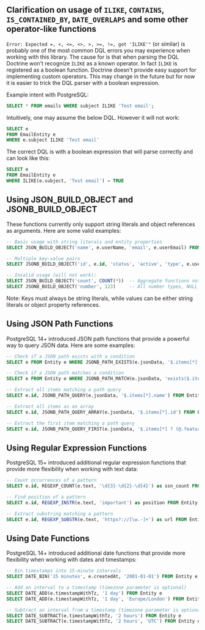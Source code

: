Clarification on usage of `ILIKE`, `CONTAINS`, `IS_CONTAINED_BY`, `DATE_OVERLAPS` and some other operator-like functions
---

`Error: Expected =, <, <=, <>, >, >=, !=, got 'ILIKE'"` (or similar) is probably one of the most common DQL errors you may experience when working with this library. The cause for is that when parsing the DQL Doctrine won't recognize `ILIKE` as a known operator. In fact `ILIKE` is registered as a boolean function.
Doctrine doesn't provide easy support for implementing custom operators. This may change in the future but for now it is easier to trick the DQL parser with a boolean expression.

Example intent with PostgreSQL:
```sql
SELECT * FROM emails WHERE subject ILIKE 'Test email';
```

Intuitively, one may assume the below DQL. However it will not work:
```sql
SELECT e
FROM EmailEntity e
WHERE e.subject ILIKE 'Test email'
```

The correct DQL is with a boolean expression that will parse correctly and can look like this:
```sql
SELECT e
FROM EmailEntity e
WHERE ILIKE(e.subject, 'Test email') = TRUE
```

Using JSON_BUILD_OBJECT and JSONB_BUILD_OBJECT
---

These functions currently only support string literals and object references as arguments. Here are some valid examples:

```sql
-- Basic usage with string literals and entity properties
SELECT JSON_BUILD_OBJECT('name', e.userName, 'email', e.userEmail) FROM User e

-- Multiple key-value pairs
SELECT JSONB_BUILD_OBJECT('id', e.id, 'status', 'active', 'type', e.userType) FROM Employee e

-- Invalid usage (will not work):
SELECT JSON_BUILD_OBJECT('count', COUNT(*))  -- Aggregate functions not supported
SELECT JSONB_BUILD_OBJECT('number', 123)     -- All number types, NULL and boolean values not supported currently
```

Note: Keys must always be string literals, while values can be either string literals or object property references.

Using JSON Path Functions
---

PostgreSQL 14+ introduced JSON path functions that provide a powerful way to query JSON data. Here are some examples:

```sql
-- Check if a JSON path exists with a condition
SELECT e FROM Entity e WHERE JSONB_PATH_EXISTS(e.jsonData, '$.items[*] ? (@.price > 100)') = TRUE

-- Check if a JSON path matches a condition
SELECT e FROM Entity e WHERE JSONB_PATH_MATCH(e.jsonData, 'exists($.items[*] ? (@.price >= 50 && @.price <= 100))') = TRUE

-- Extract all items matching a path query
SELECT e.id, JSONB_PATH_QUERY(e.jsonData, '$.items[*].name') FROM Entity e

-- Extract all items as an array
SELECT e.id, JSONB_PATH_QUERY_ARRAY(e.jsonData, '$.items[*].id') FROM Entity e

-- Extract the first item matching a path query
SELECT e.id, JSONB_PATH_QUERY_FIRST(e.jsonData, '$.items[*] ? (@.featured == true)') FROM Entity e
```

Using Regular Expression Functions
---

PostgreSQL 15+ introduced additional regular expression functions that provide more flexibility when working with text data:

```sql
-- Count occurrences of a pattern
SELECT e.id, REGEXP_COUNT(e.text, '\d{3}-\d{2}-\d{4}') as ssn_count FROM Entity e

-- Find position of a pattern
SELECT e.id, REGEXP_INSTR(e.text, 'important') as position FROM Entity e

-- Extract substring matching a pattern
SELECT e.id, REGEXP_SUBSTR(e.text, 'https?://[\w.-]+') as url FROM Entity e
```

Using Date Functions
---

PostgreSQL 14+ introduced additional date functions that provide more flexibility when working with dates and timestamps:

```sql
-- Bin timestamps into 15-minute intervals
SELECT DATE_BIN('15 minutes', e.createdAt, '2001-01-01') FROM Entity e

-- Add an interval to a timestamp (timezone parameter is optional)
SELECT DATE_ADD(e.timestampWithTz, '1 day') FROM Entity e
SELECT DATE_ADD(e.timestampWithTz, '1 day', 'Europe/London') FROM Entity e

-- Subtract an interval from a timestamp (timezone parameter is optional)
SELECT DATE_SUBTRACT(e.timestampWithTz, '2 hours') FROM Entity e
SELECT DATE_SUBTRACT(e.timestampWithTz, '2 hours', 'UTC') FROM Entity e
```
